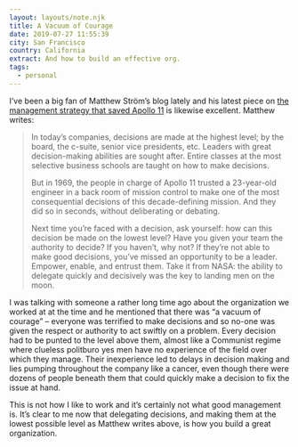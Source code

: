 ```yaml
---
layout: layouts/note.njk
title: A Vacuum of Courage
date: 2019-07-27 11:55:39
city: San Francisco
country: California
extract: And how to build an effective org.
tags:
  - personal
---
```


I’ve been a big fan of Matthew Ström’s blog lately and his latest piece on [the management strategy that saved Apollo 11](https://matthewstrom.com/writing/distributed-decision-making/) is likewise excellent. Matthew writes:

> In today’s companies, decisions are made at the highest level; by the board, the c-suite, senior vice presidents, etc. Leaders with great decision-making abilities are sought after. Entire classes at the most selective business schools are taught on how to make decisions.
>
> But in 1969, the people in charge of Apollo 11 trusted a 23-year-old engineer in a back room of mission control to make one of the most consequential decisions of this decade-defining mission. And they did so in seconds, without deliberating or debating.
>
> Next time you’re faced with a decision, ask yourself: how can this decision be made on the lowest level? Have you given your team the authority to decide? If you haven’t, why not? If they’re not able to make good decisions, you’ve missed an opportunity to be a leader. Empower, enable, and entrust them. Take it from NASA: the ability to delegate quickly and decisively was the key to landing men on the moon.

I was talking with someone a rather long time ago about the organization we worked at at the time and he mentioned that there was “a vacuum of courage” – everyone was terrified to make decisions and so no-one was given the respect or authority to act swiftly on a problem. Every decision had to be punted to the level above them, almost like a Communist regime where clueless politburo yes men have no experience of the field over which they manage. Their inexperience led to delays in decision making and lies pumping throughout the company like a cancer, even though there were dozens of people beneath them that could quickly make a decision to fix the issue at hand.

This is not how I like to work and it’s certainly not what good management is. It’s clear to me now that delegating decisions, and making them at the lowest possible level as Matthew writes above, is how you build a great organization.

